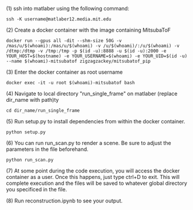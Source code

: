 (1) ssh into matlaber using the following command:

`ssh -K username@matlaber12.media.mit.edu`

(2) Create a docker container with the image containing MitsubaToF

```
docker run --gpus all -dit --shm-size 50G -v /mas/u/$(whoami):/mas/u/$(whoami) -v /u/$(whoami)/:/u/$(whoami) -v /dtmp:/dtmp -v /tmp:/tmp -p $(id -u):8888 -u $(id -u):2000 -e YOUR_HOST=$(hostname) -e YOUR_USERNAME=$(whoami) -e YOUR_UID=$(id -u) --name $(whoami)-mitsubatof zigzagzackey/mitsubatof_pip
```

(3) Enter the docker container as root username

`docker exec -it -u root $(whoami)-mitsubatof bash`

(4) Navigate to local directory "run_single_frame" on matlaber (replace dir_name with path)ty

`cd dir_name/run_single_frame`

(5) Run setup.py to install dependencies from within the docker container.

`python setup.py`

(6) You can run run_scan.py to render a scene. Be sure to adjust the parameters in the file beforehand.

`python run_scan.py`

(7) At some point during the code execution, you will access the docker container as a user. Once this happens, 
just type ctrl+D to exit. This will complete execution and the files will be saved to whatever global directory
you specificed in the file.

(8) Run reconstruction.ipynb to see your output. 
